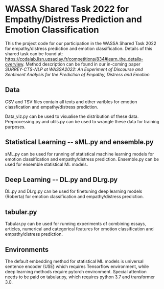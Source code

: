 # WASSA Shared Task 2022 for Empathy/Distress Prediction and Emotion Classification

This the project code for our participation in the WASSA Shared Task 2022 for empathy/distress prediction and emotion classification. Details of this shared task can be found at: https://codalab.lisn.upsaclay.fr/competitions/834#learn_the_details-overview. Method description can be found in our in-coming paper *SURREY-CTS-NLP at WASSA2022: An Experiment of Discourse and Sentiment Analysis for the Prediction of Empathy, Distress and Emotion*

## Data

CSV and TSV files contain all texts and other varibles for emotion classfication and empathy/distress prediction.

Data_viz.py can be used to visualise the distribution of these data. Preprocessing.py and utils.py can be used to wrangle these data for training purposes.

## Statistical Learning -- sML.py and ensemble.py

sML.py can be used for running of statistical machine learning models for emotion classification and empathy/distress prediction. Ensemble.py can be used for ensemble statistical ML models.

## Deep Learning -- DL.py and DLrg.py

DL.py and DLrg.py can be used for finetuning deep learning models (Roberta) for emotion classification and empathy/distress prediction.

## tabular.py

Tabular.py can be used for running experiments of combining essays, articles, numerical and categorical features for emotion classification and empathy/distress prediction.

## Environments

The default embedding method for statistical ML models is universal sentence encoder (USE) which requires Tensorflow environment, while deep learning methods require pytorch environment. Special attention needs to be paid on tabular.py, which requires python 3.7 and transformer 3.0.
